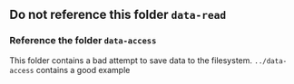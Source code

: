 ## Do not reference this folder `data-read`
### Reference the folder `data-access`

This folder contains a bad attempt to save data to the filesystem.
`../data-access` contains a good example